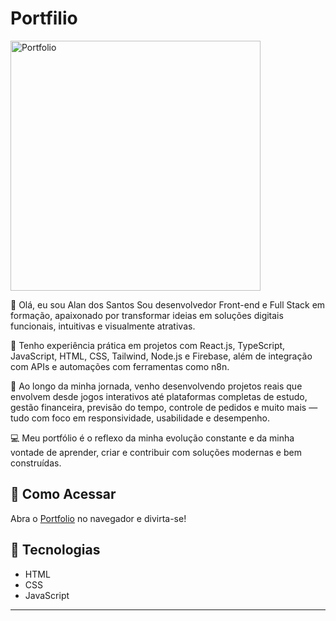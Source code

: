 # Portfilio

<img src="./fontend/src/assets/estudando_com_fe.png" alt="Portfolio" width="400"/>

👋 Olá, eu sou Alan dos Santos
Sou desenvolvedor Front-end e Full Stack em formação, apaixonado por transformar ideias em soluções digitais funcionais, intuitivas e visualmente atrativas.

🚀 Tenho experiência prática em projetos com React.js, TypeScript, JavaScript, HTML, CSS, Tailwind, Node.js e Firebase, além de integração com APIs e automações com ferramentas como n8n.

🎯 Ao longo da minha jornada, venho desenvolvendo projetos reais que envolvem desde jogos interativos até plataformas completas de estudo, gestão financeira, previsão do tempo, controle de pedidos e muito mais — tudo com foco em responsividade, usabilidade e desempenho.

💻 Meu portfólio é o reflexo da minha evolução constante e da minha vontade de aprender, criar e contribuir com soluções modernas e bem construídas.

## 🚀 Como Acessar
Abra o <a href="https://alansantos401.github.io/Portfolio/" target="_blank" rel="noopener noreferrer">Portfolio</a> no navegador e divirta-se!

## 📁 Tecnologias
- HTML
- CSS
- JavaScript

---
